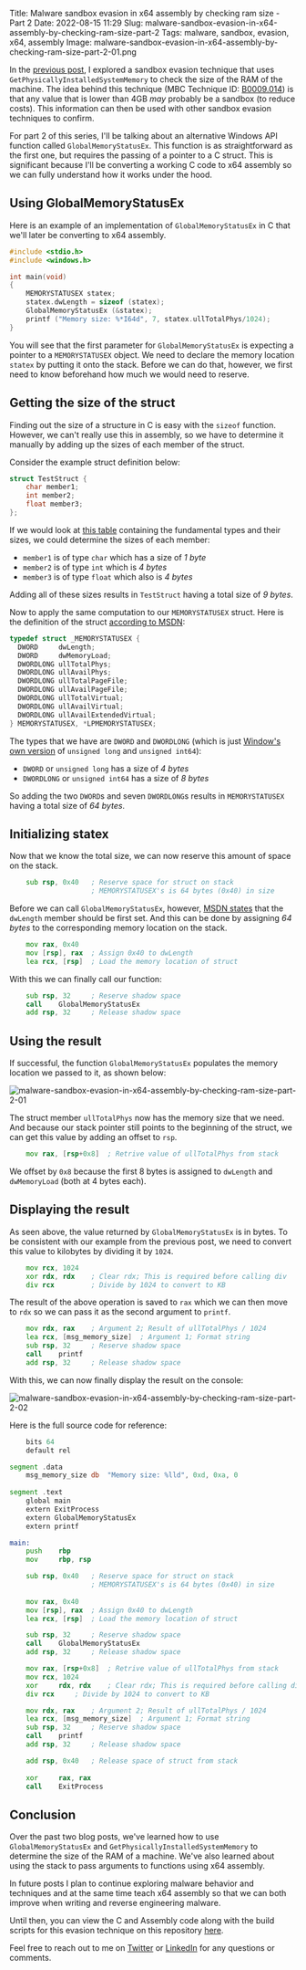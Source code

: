 Title: Malware sandbox evasion in x64 assembly by checking ram size - Part 2
Date: 2022-08-15 11:29
Slug: malware-sandbox-evasion-in-x64-assembly-by-checking-ram-size-part-2
Tags: malware, sandbox, evasion, x64, assembly
Image: malware-sandbox-evasion-in-x64-assembly-by-checking-ram-size-part-2-01.png

In the [previous post]({filename}/malware-sandbox-evasion-in-x64-assembly-by-checking-ram-size-part-2.md), I explored a sandbox evasion technique that uses `GetPhysicallyInstalledSystemMemory` to check the size of the RAM of the machine. The idea behind this technique (MBC Technique ID: [B0009.014](https://github.com/MBCProject/mbc-markdown/blob/master/anti-behavioral-analysis/virtual-machine-detection.md)) is that any value that is lower than 4GB *may* probably be a sandbox (to reduce costs). This information can then be used with other sandbox evasion techniques to confirm.

For part 2 of this series, I'll be talking about an alternative Windows API function called `GlobalMemoryStatusEx`. This function is as straightforward as the first one, but requires the passing of a pointer to a C struct. This is significant because I'll be converting a working C code to x64 assembly so we can fully understand how it works under the hood.

## Using GlobalMemoryStatusEx

Here is an example of an implementation of `GlobalMemoryStatusEx` in C that we'll later be converting to x64 assembly.

```c
#include <stdio.h>
#include <windows.h>

int main(void)
{
	MEMORYSTATUSEX statex;
  	statex.dwLength = sizeof (statex);
  	GlobalMemoryStatusEx (&statex);
  	printf ("Memory size: %*I64d", 7, statex.ullTotalPhys/1024);
}
```

You will see that the first parameter for `GlobalMemoryStatusEx` is expecting a pointer to a `MEMORYSTATUSEX` object. We need to declare the memory location `statex` by putting it onto the stack. Before we can do that, however, we first need to know beforehand how much we would need to reserve.

## Getting the size of the struct

Finding out the size of a structure in C is easy with the `sizeof` function. However, we can't really use this in assembly, so we have to determine it manually by adding up the sizes of each member of the struct.

Consider the example struct definition below:

```c
struct TestStruct {
	char member1;
	int member2;
	float member3;
};
```

If we would look at [this table](https://docs.microsoft.com/en-us/cpp/cpp/fundamental-types-cpp?view=msvc-170#sizes-of-built-in-types) containing the fundamental types and their sizes, we could determine the sizes of each member:

* `member1` is of type `char` which has a size of *1 byte*
* `member2` is of type `int` which is *4 bytes*
* `member3` is of type `float` which also is *4 bytes*

Adding all of these sizes results in `TestStruct` having a total size of *9 bytes*.

Now to apply the same computation to our `MEMORYSTATUSEX` struct. Here is the definition of the struct [according to MSDN](https://docs.microsoft.com/en-us/windows/win32/api/sysinfoapi/ns-sysinfoapi-memorystatusex):

```c
typedef struct _MEMORYSTATUSEX {
  DWORD     dwLength;
  DWORD     dwMemoryLoad;
  DWORDLONG ullTotalPhys;
  DWORDLONG ullAvailPhys;
  DWORDLONG ullTotalPageFile;
  DWORDLONG ullAvailPageFile;
  DWORDLONG ullTotalVirtual;
  DWORDLONG ullAvailVirtual;
  DWORDLONG ullAvailExtendedVirtual;
} MEMORYSTATUSEX, *LPMEMORYSTATUSEX;
```

The types that we have are `DWORD` and `DWORDLONG` (which is just [Window's own version](https://docs.microsoft.com/en-us/windows/win32/winprog/windows-data-types?redirectedfrom=MSDN) of `unsigned long` and `unsigned int64`):

* `DWORD` or `unsigned long` has a size of *4 bytes*
* `DWORDLONG` or `unsigned int64` has a size of *8 bytes*

So adding the two `DWORD`s and seven `DWORDLONG`s results in `MEMORYSTATUSEX` having a total size of *64 bytes*.

## Initializing statex

Now that we know the total size, we can now reserve this amount of space on the stack.

```asm
	sub	rsp, 0x40	; Reserve space for struct on stack
	                ; MEMORYSTATUSEX's is 64 bytes (0x40) in size
```

Before we can call `GlobalMemoryStatusEx`, however, [MSDN states](https://docs.microsoft.com/en-us/windows/win32/api/sysinfoapi/ns-sysinfoapi-memorystatusex) that the `dwLength` member should be first set. And this can be done by assigning *64 bytes* to the corresponding memory location on the stack.

```asm
	mov	rax, 0x40	
	mov	[rsp], rax	; Assign 0x40 to dwLength
	lea	rcx, [rsp]	; Load the memory location of struct
```

With this we can finally call our function:

```asm
	sub	rsp, 32		; Reserve shadow space
	call	GlobalMemoryStatusEx
	add	rsp, 32		; Release shadow space
```

## Using the result

If successful, the function `GlobalMemoryStatusEx` populates the memory location we passed to it, as shown below:

![malware-sandbox-evasion-in-x64-assembly-by-checking-ram-size-part-2-01]({attach}/images/malware-sandbox-evasion-in-x64-assembly-by-checking-ram-size-part-2-01.png)

The struct member `ullTotalPhys` now has the memory size that we need. And because our stack pointer still points to the beginning of the struct, we can get this value by adding an offset to `rsp`.

```asm
	mov	rax, [rsp+0x8]  ; Retrive value of ullTotalPhys from stack
```

We offset by `0x8` because the first 8 bytes is assigned to `dwLength` and `dwMemoryLoad` (both at 4 bytes each).

## Displaying the result
As seen above, the value returned by `GlobalMemoryStatusEx` is in bytes. To be consistent with our example from the previous post, we need to convert this value to kilobytes by dividing it by `1024`.

```asm
	mov	rcx, 1024
	xor rdx, rdx    ; Clear rdx; This is required before calling div
	div	rcx		    ; Divide by 1024 to convert to KB
```

The result of the above operation is saved to `rax` which we can then move to `rdx` so we can pass it as the second argument to `printf`.

```asm
	mov	rdx, rax    ; Argument 2; Result of ullTotalPhys / 1024
	lea	rcx, [msg_memory_size]  ; Argument 1; Format string
	sub	rsp, 32		; Reserve shadow space
	call	printf
	add	rsp, 32		; Release shadow space
```

With this, we can now finally display the result on the console:

![malware-sandbox-evasion-in-x64-assembly-by-checking-ram-size-part-2-02]({attach}/images/malware-sandbox-evasion-in-x64-assembly-by-checking-ram-size-part-2-02.png)

Here is the full source code for reference:

```asm
	bits 64
	default rel

segment .data
	msg_memory_size db	"Memory size: %lld", 0xd, 0xa, 0
	
segment .text
	global main
	extern ExitProcess
	extern GlobalMemoryStatusEx
	extern printf

main:
	push    rbp
	mov     rbp, rsp

	sub	rsp, 0x40	; Reserve space for struct on stack
                    ; MEMORYSTATUSEX's is 64 bytes (0x40) in size 
	
	mov	rax, 0x40	
	mov	[rsp], rax	; Assign 0x40 to dwLength
	lea	rcx, [rsp]	; Load the memory location of struct

	sub	rsp, 32		; Reserve shadow space
	call	GlobalMemoryStatusEx
	add	rsp, 32		; Release shadow space

	mov	rax, [rsp+0x8]  ; Retrive value of ullTotalPhys from stack
	mov	rcx, 1024
	xor 	rdx, rdx    ; Clear rdx; This is required before calling div
	div	rcx		; Divide by 1024 to convert to KB

	mov	rdx, rax    ; Argument 2; Result of ullTotalPhys / 1024
	lea	rcx, [msg_memory_size]  ; Argument 1; Format string
	sub	rsp, 32		; Reserve shadow space
	call	printf
	add	rsp, 32		; Release shadow space

	add	rsp, 0x40	; Release space of struct from stack
	
	xor     rax, rax
	call    ExitProcess
```

## Conclusion

Over the past two blog posts, we've learned how to use `GlobalMemoryStatusEx` and `GetPhysicallyInstalledSystemMemory` to determine the size of the RAM of a machine. We've also learned about using the stack to pass arguments to functions using x64 assembly.

In future posts I plan to continue exploring malware behavior and techniques and at the same time teach x64 assembly so that we can both improve when writing and reverse engineering malware.

Until then, you can view the C and Assembly code along with the build scripts for this evasion technique on this repository [here](https://github.com/accidentalrebel/sandbox-evasion-by-checking-ram-size).

Feel free to reach out to me on [Twitter](https://twitter.com/accidentalrebel) or [LinkedIn](https://www.linkedin.com/in/juan-karlo-licudine/) for any questions or comments.

